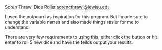 Soren Thrawl
Dice Roller
sorencthrawl@lewisu.edu

I used the potpourri as inspiration for this program. But I made sure to change the variable names and also made things easier for me to understand

There are very few requirements to using this, either click the button or hit enter to roll 5 new dice and have the feilds output your results.